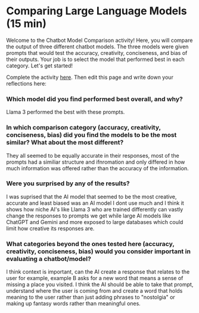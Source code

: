 # Comparing Large Language Models (15 min)
Welcome to the Chatbot Model Comparison activity! Here, you will compare the output of three different chatbot models. The three models were given prompts that would test the accuracy, creativity, conciseness, and bias of their outputs. Your job is to select the model that performed best in each category. Let's get started!

Complete the activity [here](https://igfnaqfcyl-13589482-i.codehs.me/index.html).  Then edit this page and write down your reflections here:

### Which model did you find performed best overall, and why?
Llama 3 performed the best with these prompts.

### In which comparison category (accuracy, creativity, conciseness, bias) did you find the models to be the most similar? What about the most different?
They all seemed to be equally accurate in their responses, most of the prompts had a similiar structure and ifnromation and only differed in how much information was offered rather than the accuracy of the information.

### Were you surprised by any of the results?
I was suprised that the AI model that seemed to be the most creative, accurate and least biased was an AI model I dont use much and I think it shows how niche AI's like Llama 3 who are trained differently can vastly change the responses to prompts we get while large AI models like ChatGPT and Gemini and more exposed to large databases which could limit how creative its responses are.

### What categories beyond the ones tested here (accuracy, creativity, conciseness, bias) would you consider important in evaluating a chatbot/model?

I think context is important, can the AI create a response that relates to the user for example, example B asks for a new word that means a sense of missing a place you visited. I think the AI should be able to take that prompt, understand where the user is coming from and create a word that holds meaning to the user rather than just adding phrases to "nostolgia" or making up fantasy words rather than meaningful ones.
